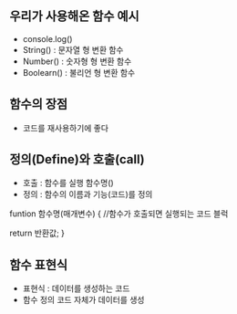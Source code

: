 ## 우리가 사용해온 함수 예시

- console.log()
- String() : 문자열 형 변환 함수
- Number() : 숫자형 형 변환 함수
- Boolearn() : 불리언 형 변환 함수

## 함수의 장점

- 코드를 재사용하기에 좋다

## 정의(Define)와 호출(call)

- 호출 : 함수를 실행
  함수명()
- 정의 : 함수의 이름과 기능(코드)를 정의

funtion 함수명(매개변수) {
//함수가 호출되면 실행되는 코드 블럭

return 반환값; 
}


## 함수 표현식 
- 표현식 : 데이터를 생성하는 코드
- 함수 정의 코드 자체가 데이터를 생성 
